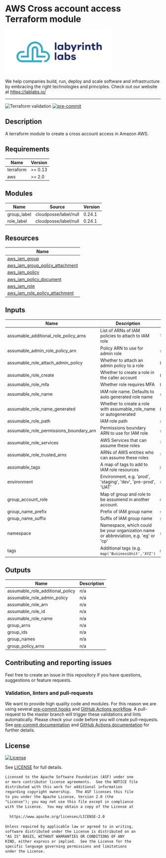 # AWS Cross account access Terraform module

[![Labyrinth Labs logo](ll-logo.png)](https://www.lablabs.io)

We help companies build, run, deploy and scale software and infrastructure by embracing the right technologies and principles. Check out our website at https://lablabs.io/

---

![Terraform validation](https://github.com/lablabs/terraform-aws-cross-account-access/workflows/Terraform%20validation/badge.svg?branch=master)
[![pre-commit](https://img.shields.io/badge/pre--commit-enabled-success?logo=pre-commit&logoColor=white)](https://github.com/pre-commit/pre-commit)

## Description

A terraform module to create a cross account access in Amazon AWS.

<!-- BEGINNING OF PRE-COMMIT-TERRAFORM DOCS HOOK -->
## Requirements

| Name | Version |
|------|---------|
| terraform | >= 0.13 |
| aws | >= 2.0 |

## Modules

| Name | Source | Version |
|------|--------|---------|
| group_label | cloudposse/label/null | 0.24.1 |
| role_label | cloudposse/label/null | 0.24.1 |

## Resources

| Name |
|------|
| [aws_iam_group](https://registry.terraform.io/providers/hashicorp/aws/latest/docs/resources/iam_group) |
| [aws_iam_group_policy_attachment](https://registry.terraform.io/providers/hashicorp/aws/latest/docs/resources/iam_group_policy_attachment) |
| [aws_iam_policy](https://registry.terraform.io/providers/hashicorp/aws/latest/docs/resources/iam_policy) |
| [aws_iam_policy_document](https://registry.terraform.io/providers/hashicorp/aws/latest/docs/data-sources/iam_policy_document) |
| [aws_iam_role](https://registry.terraform.io/providers/hashicorp/aws/latest/docs/resources/iam_role) |
| [aws_iam_role_policy_attachment](https://registry.terraform.io/providers/hashicorp/aws/latest/docs/resources/iam_role_policy_attachment) |

## Inputs

| Name | Description | Type | Default | Required |
|------|-------------|------|---------|:--------:|
| assumable\_additional\_role\_policy\_arns | List of ARNs of IAM policies to attach to IAM role | `list(string)` | `[]` | no |
| assumable\_admin\_role\_policy\_arn | Policy ARN to use for admin role | `string` | `"arn:aws:iam::aws:policy/AdministratorAccess"` | no |
| assumable\_role\_attach\_admin\_policy | Whether to attach an admin policy to a role | `bool` | `false` | no |
| assumable\_role\_create | Whether to create a role in the caller account | `bool` | `true` | no |
| assumable\_role\_mfa | Whether role requires MFA | `bool` | `true` | no |
| assumable\_role\_name | IAM role name. Defaults to auto generated role name | `string` | `""` | no |
| assumable\_role\_name\_generated | Whether to create a role with assumable\_role\_name or autogenerated | `bool` | `false` | no |
| assumable\_role\_path | IAM role path | `string` | `"/"` | no |
| assumable\_role\_permissions\_boundary\_arn | Permissions boundary ARN to use for IAM role | `string` | `""` | no |
| assumable\_role\_services | AWS Services that can assume these roles | `list(string)` | `[]` | no |
| assumable\_role\_trusted\_arns | ARNs of AWS entities who can assume these roles | `list(string)` | `[]` | no |
| assumable\_tags | A map of tags to add to IAM role resources | `map(string)` | `{}` | no |
| environment | Environment, e.g. 'prod', 'staging', 'dev', 'pre-prod', 'UAT' | `string` | `""` | no |
| group\_account\_role | Map of group and role to be assumend in another account. | `map(any)` | `{}` | no |
| group\_name\_prefix | Prefix of IAM group name | `string` | `""` | no |
| group\_name\_suffix | Suffix of IAM group name | `string` | `""` | no |
| namespace | Namespace, which could be your organization name or abbreviation, e.g. 'eg' or 'cp' | `string` | `""` | no |
| tags | Additional tags (e.g. `map('BusinessUnit','XYZ')` | `map(string)` | `{}` | no |

## Outputs

| Name | Description |
|------|-------------|
| assumable\_role\_additional\_policy | n/a |
| assumable\_role\_admin\_policy | n/a |
| assumable\_role\_arn | n/a |
| assumable\_role\_id | n/a |
| assumable\_role\_name | n/a |
| group\_arns | n/a |
| group\_ids | n/a |
| group\_names | n/a |
| group\_policy\_arns | n/a |
<!-- END OF PRE-COMMIT-TERRAFORM DOCS HOOK -->

## Contributing and reporting issues

Feel free to create an issue in this repository if you have questions, suggestions or feature requests.

### Validation, linters and pull-requests

We want to provide high quality code and modules. For this reason we are using
several [pre-commit hooks](.pre-commit-config.yaml) and
[GitHub Actions workflow](.github/workflows/main.yml). A pull-request to the
master branch will trigger these validations and lints automatically. Please
check your code before you will create pull-requests. See
[pre-commit documentation](https://pre-commit.com/) and
[GitHub Actions documentation](https://docs.github.com/en/actions) for further
details.


## License

[![License](https://img.shields.io/badge/License-Apache%202.0-blue.svg)](https://opensource.org/licenses/Apache-2.0)

See [LICENSE](LICENSE) for full details.

    Licensed to the Apache Software Foundation (ASF) under one
    or more contributor license agreements.  See the NOTICE file
    distributed with this work for additional information
    regarding copyright ownership.  The ASF licenses this file
    to you under the Apache License, Version 2.0 (the
    "License"); you may not use this file except in compliance
    with the License.  You may obtain a copy of the License at

      https://www.apache.org/licenses/LICENSE-2.0

    Unless required by applicable law or agreed to in writing,
    software distributed under the License is distributed on an
    "AS IS" BASIS, WITHOUT WARRANTIES OR CONDITIONS OF ANY
    KIND, either express or implied.  See the License for the
    specific language governing permissions and limitations
    under the License.
